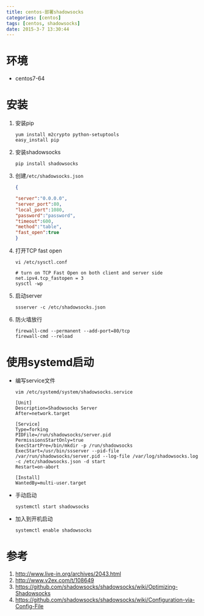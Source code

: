 ```yaml
---
title: centos-部署shadowsocks
categories: [centos]
tags: [centos, shadowsocks]
date: 2015-3-7 13:30:44
---
```


# 环境

-   centos7-64

# 安装

1.  安装pip

        yum install m2crypto python-setuptools
        easy_install pip

1.  安装shadowsocks

        pip install shadowsocks

1.  创建`/etc/shadowsocks.json`

    ```json
    {

    "server":"0.0.0.0",
    "server_port":80,
    "local_port":1080,
    "password":"password",
    "timeout":600,
    "method":"table",
    "fast_open":true
    }
    ```
1.  打开TCP fast open

        vi /etc/sysctl.conf

        # turn on TCP Fast Open on both client and server side
        net.ipv4.tcp_fastopen = 3
        sysctl -wp

1.  启动server

        ssserver -c /etc/shadowsocks.json

1.  防火墙放行

        firewall-cmd --permanent --add-port=80/tcp
        firewall-cmd --reload


# 使用systemd启动

-   编写service文件

        vim /etc/systemd/system/shadowsocks.service

    ```service
    [Unit]
    Description=Shadowsocks Server
    After=network.target

    [Service]
    Type=forking
    PIDFile=/run/shadowsocks/server.pid
    PermissionsStartOnly=true
    ExecStartPre=/bin/mkdir -p /run/shadowsocks
    ExecStart=/usr/bin/ssserver --pid-file /var/run/shadowsocks/server.pid --log-file /var/log/shadowsocks.log -c /etc/shadowsocks.json -d start
    Restart=on-abort

    [Install]
    WantedBy=multi-user.target
    ```

-   手动启动

        systemctl start shadowsocks

-   加入到开机启动

        systemctl enable shadowsocks

# 参考

1.  <http://www.live-in.org/archives/2043.html>
1.  <http://www.v2ex.com/t/108649>
1.  <https://github.com/shadowsocks/shadowsocks/wiki/Optimizing-Shadowsocks>
1.  <https://github.com/shadowsocks/shadowsocks/wiki/Configuration-via-Config-File>
